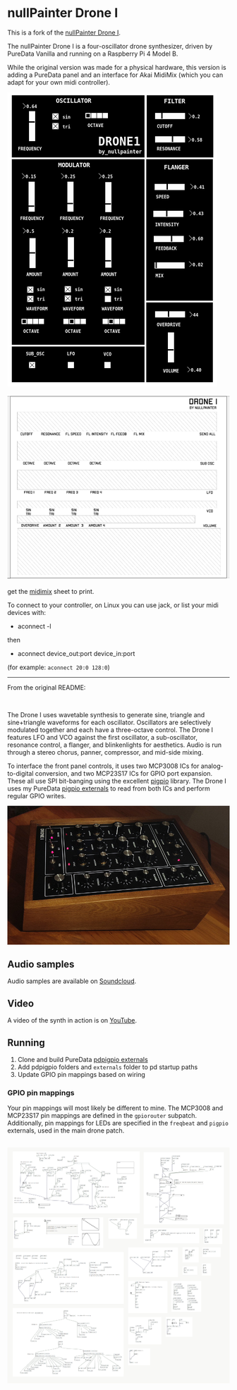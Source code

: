 # nullPainter Drone I

This is a fork of the [nullPainter Drone I](https://github.com/nullpainter/drone/).

The nullPainter Drone I is a four-oscillator drone synthesizer, driven by PureData Vanilla and running on a Raspberry Pi 4 Model B.

While the original version was made for a physical hardware, this version is adding a PureData panel and an interface for Akai MidiMix (which you can adapt for your own midi controller).

<img src="images/panel.png" title="PureData panel"></a>

<img src="images/midimix_sheet.png" title="midimix"></a>


get the [midimix](images/midimix_sheet_nullpainter_drone.pdf) sheet to print.

To connect to your controller, on Linux you can use jack, or list your midi devices with:

- aconnect -l

then 

- aconnect device_out:port device_in:port

(for example: ``aconnect 20:0 128:0``)




----------------------------


From the original README:

&nbsp;

The Drone I uses wavetable synthesis to generate sine, triangle and sine+triangle waveforms for each oscillator. Oscillators are selectively modulated together and each have a three-octave control. The Drone I features LFO and VCO against the first oscillator, a sub-oscillator, resonance control, a flanger, and blinkenlights for aesthetics. Audio is run through a stereo chorus, panner, compressor, and mid-side mixing. 

To interface the front panel controls, it uses two MCP3008 ICs for analog-to-digital conversion, and two MCP23S17 ICs for GPIO port expansion. These all use SPI bit-banging using the excellent [pigpio](https://abyz.me.uk/rpi/pigpio/) library. The Drone I uses my PureData [pigpio externals](https://github.com/nullpainter/pdpigpio) to read from both ICs and perform regular GPIO writes.

<img src="images/synth.jpg" title="Glamour shot"></a>

## Audio samples

Audio samples are available on [Soundcloud](https://soundcloud.com/nullpainter/sets/nullpainter-drone-i-audio-samples).

## Video

A video of the synth in action is on [YouTube](https://www.youtube.com/watch?v=A3pWmTlM0MA).


## Running

1. Clone and build PureData [pdpigpio externals](https://github.com/nullpainter/pdpigpio)
1. Add pdpigpio folders and `externals` folder to pd startup paths
1. Update GPIO pin mappings based on wiring

### GPIO pin mappings

Your pin mappings will most likely be different to mine. The MCP3008 and MCP23S17 pin mappings are defined in the `gpiorouter` subpatch. Additionally, pin mappings for LEDs are specified in the `freqbeat` and `pigpio` externals, used in the main drone patch.

## 

<img src="images/full-patch.png" title="Full patch"></a>
